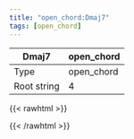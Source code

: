 ```yaml
---
title: "open_chord:Dmaj7"
tags: [open_chord]
---
```


|Dmaj7|open_chord|
|---|---|
|Type|open_chord|
|Root string|4|
{{< rawhtml >}}
<div class="container"></div>
<script>
const selector = '#container';
const chord = new ChordBox(selector);
chord.draw((new String("XX0222")));
</script>
{{< /rawhtml >}}
